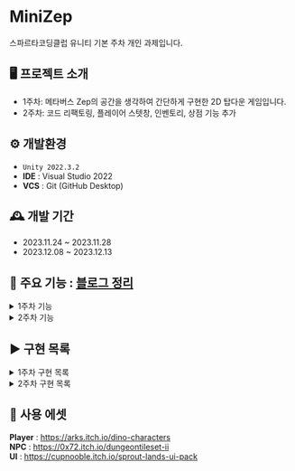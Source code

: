 # MiniZep

스파르타코딩클럽 유니티 기본 주차 개인 과제입니다.

## 🖥️ 프로젝트 소개

- 1주차: 메타버스 Zep의 공간을 생각하여 간단하게 구현한 2D 탑다운 게임입니다.
- 2주차: 코드 리팩토링, 플레이어 스텟창, 인벤토리, 상점 기능 추가
  
## ⚙️ 개발환경

- `Unity 2022.3.2`
- **IDE** : Visual Studio 2022
- **VCS** : Git (GitHub Desktop)

## 🕰️ 개발 기간

- 2023.11.24 ~ 2023.11.28
- 2023.12.08 ~ 2023.12.13

## 📌 주요 기능 : [블로그 정리](https://hongsamgamedev.tistory.com/category/Unity/MiniZep)

<details>
<summary>1주차 기능</summary>
  <ul>
    <li>캐릭터 만들기</li>
    <li>캐릭터 이동</li>
    <li>방 만들기</li>
    <li>카메라 따라가기</li>
    <li>캐릭터 애니메이션 추가</li>
    <li>이름 입력 시스템</li>
    <li>캐릭터 선택 시스템</li>
    <li>참석 인원 UI</li>
    <li>인게임 캐릭터 선택</li>
    <li>인게임 이름 바꾸기</li>
    <li>시간 표시</li>
    <li>NPC 대화</li>
  </ul>
</details>

<details>
<summary>2주차 기능</summary>
  <ul>
    <li>스테이터스</li>
    <li>인벤토리</li>
    <li>장비관리</li>
    <li>상점기능</li>
    <li>게임 매니징으로 코드 리팩토링</li>
    <li>Addressable Data Manage</li>
    <li>UI Binding</li>
    <li>Json Data Parsing</li>
    <li>Stat Modifier</li>
  </ul>
</details>

## ▶️ 구현 목록

<details>
<summary>1주차 구현 목록</summary>
<p align="center">
  <img src="https://github.com/psw1305/MiniZep/assets/6329345/96bf9429-8b81-486d-b405-4dfdbf3bc458" width="49%" alt="로비-캐릭터선택"/>
  <img src="https://github.com/psw1305/MiniZep/assets/6329345/bddeb9de-a7bf-4508-8707-9471fd1ef015" width="49%" alt="로비-이름선택"/>
</p>
<p align="center">
  <img src="https://github.com/psw1305/MiniZep/assets/6329345/8fe4cf44-bbf4-4095-8b6c-2db58f5ba49c" width="49%" alt="캐릭터움직임"/>
  <img src="https://github.com/psw1305/MiniZep/assets/6329345/9e20cfe2-475d-4329-b3e7-649d0b4c372d" width="49%" alt="화면움직임"/>
  </p>
<p align="center">
  <img src="https://github.com/psw1305/MiniZep/assets/6329345/30a285b9-317b-42f8-beeb-2b97bfade91d" width="49%" alt="메인-캐릭터교체"/>
  <img src="https://github.com/psw1305/MiniZep/assets/6329345/f0f47587-e93b-4d76-a0c6-f12a801f5717" width="49%" alt="메인-이름교체"/>
</p>
<p align="center">
  <img src="https://github.com/psw1305/MiniZep/assets/6329345/36561f46-dd03-4eaa-886a-041dc973c9ee" width="49%" alt="참석인원"/>
  <img src="https://github.com/psw1305/MiniZep/assets/6329345/bab3d074-d89b-4654-b999-7e08b61cee5a" width="49%" alt="NPC대화"/>
</p>
</details>

<details>
<summary>2주차 구현 목록</summary>
<p align="center">
  <img src="https://github.com/psw1305/MiniZep/assets/6329345/399ac461-9e96-49d4-9076-4cc9b29664bc" width="49%" alt="인벤토리 확인"/>
  <img src="https://github.com/psw1305/MiniZep/assets/6329345/2cbb10ac-e52c-4f82-b20a-0f796f5c4f27" width="49%" alt="아이템 장착"/>
</p>
<p align="center">
  <img src="https://github.com/psw1305/MiniZep/assets/6329345/2bd54358-501d-4902-9334-a28e7dce7e0c" width="49%" alt="아이템 장착 해제"/>
  <img src="https://github.com/psw1305/MiniZep/assets/6329345/0134b67b-44ed-46d3-b2eb-1b43f6480338" width="49%" alt="상점 확인"/>
  </p>
<p align="center">
  <img src="https://github.com/psw1305/MiniZep/assets/6329345/3d34dc3c-f995-4ec7-b69e-4abafe9f2a4d" width="49%" alt="아이템 구매"/>
  <img src="https://github.com/psw1305/MiniZep/assets/6329345/92eb6266-b4ab-449b-b317-91f49cefff80" width="49%" alt="구매불가"/>
</p>
<p align="center">
  <img src="https://github.com/psw1305/MiniZep/assets/6329345/0d3229b7-6cd4-4f40-9861-1dd36501e5a7" width="49%" alt="구매한 아이템 확인"/>
  <img src="https://github.com/psw1305/MiniZep/assets/6329345/69798d67-0737-4d51-b5b5-7452b60aa932" width="49%" alt="구매한 아이템 장착"/>
</p>
</details>

## 🎁 사용 에셋

**Player** : https://arks.itch.io/dino-characters
</br>
**NPC** : https://0x72.itch.io/dungeontileset-ii
</br>
**UI** : https://cupnooble.itch.io/sprout-lands-ui-pack
